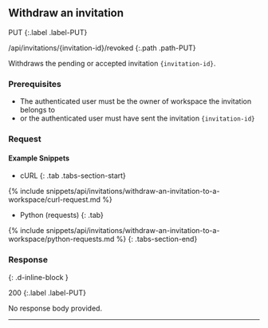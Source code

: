 ## Withdraw an invitation

PUT
{:.label .label-PUT}

/api/invitations/{invitation-id}/revoked
{:.path .path-PUT}

Withdraws the pending or accepted invitation `{invitation-id}`.

### Prerequisites

- The authenticated user must be the owner of workspace the invitation belongs to
- or the authenticated user must have sent the invitation `{invitation-id}`

### Request
#### Example Snippets
- cURL
{: .tab .tabs-section-start}

{% include snippets/api/invitations/withdraw-an-invitation-to-a-workspace/curl-request.md %}

- Python (requests)
{: .tab}

{% include snippets/api/invitations/withdraw-an-invitation-to-a-workspace/python-requests.md %}
{: .tabs-section-end}

### Response
{: .d-inline-block }

200
{:.label .label-PUT}

No response body provided.

---
